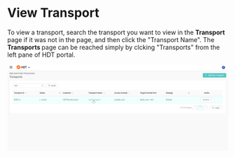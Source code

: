 # View Transport

To view a transport, search the transport you want to view in the <strong> Transport </strong> page if it was not in the page, and then click the "Transport Name".
The <strong> Transports </strong> page can be reached simply by clcking "Transports" from the left pane of HDT portal.

![null](</docs/resources/images/transports/view-transport.png>)
